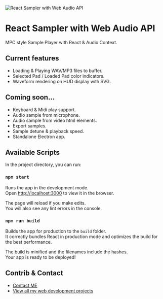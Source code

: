 ![React Sampler with Web Audio API](https://res.cloudinary.com/dmt8y48cp/image/upload/v1554241216/cv/Sampler.png)

# React Sampler with Web Audio API

MPC style Sample Player with React & Audio Context.

## Current features

* Loading & Playing WAV/MP3 files to buffer.
* Selected Pad / Loaded Pad color indicators.
* Waveform rendering on HUD display with SVG.

## Coming soon...

* Keyboard & Midi play support.
* Audio sample from microphone.
* Audio sample from video html elements.
* Export samples.
* Sample detune & playback speed.
* Standalone Electron app.

## Available Scripts

In the project directory, you can run:

### `npm start`

Runs the app in the development mode.<br>
Open [http://localhost:3000](http://localhost:3000) to view it in the browser.

The page will reload if you make edits.<br>
You will also see any lint errors in the console.

### `npm run build`

Builds the app for production to the `build` folder.<br>
It correctly bundles React in production mode and optimizes the build for the best performance.

The build is minified and the filenames include the hashes.<br>
Your app is ready to be deployed!

## Contrib & Contact
* [Contact ME](https://idanprofile.herokuapp.com/)
* [View all my web development projects ](https://idanprofile.herokuapp.com/profile/1/projects)